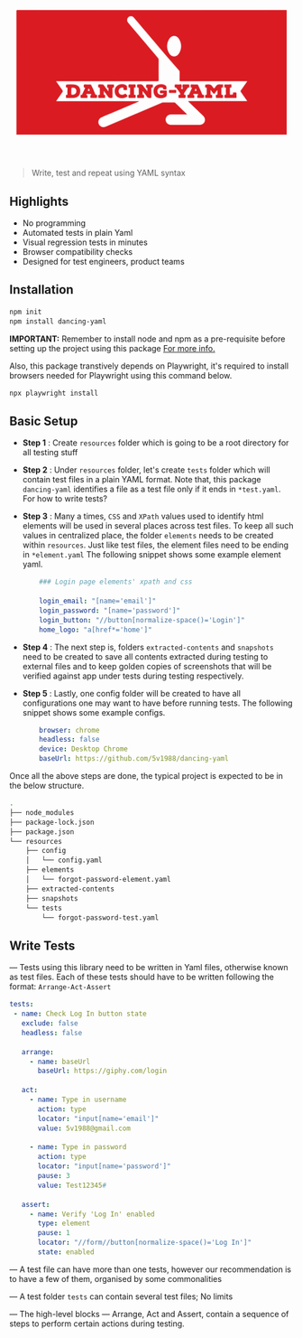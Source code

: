 <h1 align="center">
	<br>
	<img width="480" src="media/dy-logo.svg" alt="Dancing-Yaml">
	<br>
	<br>
</h1>

> Write, test and repeat using YAML syntax

## Highlights

- No programming
- Automated tests in plain Yaml
- Visual regression tests in minutes
- Browser compatibility checks
- Designed for test engineers, product teams

## Installation

```sh
npm init
npm install dancing-yaml
```

**IMPORTANT:** Remember to install node and npm as a pre-requisite before setting up the project using this package [For more info.](https://docs.npmjs.com/downloading-and-installing-node-js-and-npm)


Also, this package transtively depends on Playwright, it's required to install browsers needed for Playwright using this command below.


```sh
npx playwright install
```

## Basic Setup

- **Step 1** : Create `resources` folder which is going to be a root directory for all testing stuff

- **Step 2** : Under `resources` folder, let's create `tests` folder which will contain test files in a plain YAML format. Note that, this package `dancing-yaml` identifies a file as a test file only if it ends in `*test.yaml`. For how to write tests?

- **Step 3** : Many a times, `CSS` and `XPath` values used to identify html elements will be used in several places across test files. To keep all such values in centralized place, the folder `elements` needs to be created within `resources`. Just like test files, the element files need to be ending in `*element.yaml` The following snippet shows some example element yaml.

	```yaml
		### Login page elements' xpath and css

		login_email: "[name='email']"
		login_password: "[name='password']"
		login_button: "//button[normalize-space()='Login']"
		home_logo: "a[href*='home']"
	```

- **Step 4** : The next step is, folders `extracted-contents` and `snapshots` need to be created to save all contents extracted during testing to external files and to keep golden copies of screenshots that will be verified against app under tests during testing respectively.

- **Step 5** : Lastly, one config folder will be created to have all configurations one may want to have before running tests. The following snippet shows some example configs.


	```yaml
		browser: chrome
		headless: false
		device: Desktop Chrome
		baseUrl: https://github.com/5v1988/dancing-yaml
	```
Once all the above steps are done, the typical project is expected to be in the below structure.


```sh
.
├── node_modules
├── package-lock.json
├── package.json
└── resources
    ├── config
    │   └── config.yaml
    ├── elements
    │   └── forgot-password-element.yaml
    ├── extracted-contents
    ├── snapshots
    └── tests
        └── forgot-password-test.yaml
```

## Write Tests

 — Tests using this library need to be written in Yaml files, otherwise known as test files. Each of these tests should have to be written following the format: `Arrange-Act-Assert`

 ```yaml
 tests:
  - name: Check Log In button state
    exclude: false
    headless: false

    arrange:
      - name: baseUrl
        baseUrl: https://giphy.com/login

    act:
      - name: Type in username
        action: type
        locator: "input[name='email']"
        value: 5v1988@gmail.com

      - name: Type in password
        action: type
        locator: "input[name='password']"
        pause: 3
        value: Test12345#

    assert:
      - name: Verify 'Log In' enabled
        type: element
        pause: 1
        locator: "//form//button[normalize-space()='Log In']"
        state: enabled
 ```

 — A test file can have more than one tests, however our recommendation is to have a few of them, organised by some commonalities

 — A test folder `tests` can contain several test files; No limits

— The high-level blocks — Arrange, Act and Assert, contain a sequence of steps to perform certain actions during testing.  